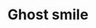 ---
title: Ghost smile
tags: ["ghost", "smile", "happy", "joyful", "pleased", "delighted", "grinning"]
icon: ghost-smile
svg: '<svg xmlns="http://www.w3.org/2000/svg" width="24" height="24" fill="none" viewBox="0 0 24 24" stroke-width="1.5" stroke-linecap="round" stroke-linejoin="round" stroke="currentColor"><path d="M9 15c.85.63 1.885 1 3 1s2.15-.37 3-1m-5.5-4.5V10m5 .5V10"/><path d="M3 18.561v-6.517C3 7.05 7.03 3 12 3s9 4.05 9 9.044v6.517c0 1.162-.967 2.519-2 2-.835-.42-2.223-.52-3 0-.874.585-2.126.585-3 0-.885-.593-1.649-.57-2.5 0-.874.585-2.126.585-3 0-.777-.52-1.665-.42-2.5 0-1.033.519-2-.838-2-2Z"/></svg>'
---